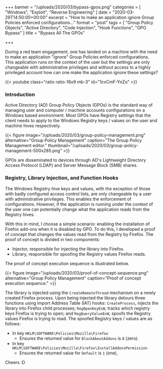 +++
banner = "/uploads/2020/03/bypass-gpos.png"
categories = [ "Windows", "Exploit", "Reverse Engineering" ]
date = "2020-03-29T14:50:00+00:00"
excerpt = "How to make an application ignore Group Policies enforced configurations..."
format = "post"
tags = [ "Group Policy Objects", "Active Directory", "Code Injection", "Hook Functions", "GPO Bypass" ]
title = "Bypass All The GPOs"

+++

During a red team engagement, one has landed on a machine with the need to make an application "ignore" Group Policies enforced configurations. This application runs on the context of the user but the settings are only changeable with administrative privileges and without access to a highly privileged account how can one make the application ignore these settings?

<!--more-->

{{< youtube class="ratio ratio-16x9 mb-3" id="1cvCmF-YnZo" >}}

### Introduction

Active Directory (AD) Group Policy Objects (GPOs) is the standard way of managing user and computer / machine accounts configurations on a Windows based environment. Most GPOs have Registry settings that the client needs to apply  to the Windows Registry keys / values on the user and machine hives respectively.

{{< figure image="/uploads/2020/03/group-policy-management.png" alternative="Group Policy Management" caption="The Group Policy Management editor." thumbnail="/uploads/2020/03/group-policy-management-500x285.png" >}}

GPOs are disseminated to devices through AD's Lightweight Directory Access Protocol (LDAP) and Server Message Block (SMB) shares.

### Registry, Library Injection, and Function Hooks

The Windows Registry hive keys and values, with the exception of those with badly configured access control lists, are only changeable by a user with administrative privileges. This enables the enforcement of configurations. However, if the application is running under the context of the user one  can potentially change what the application reads from the Registry hives.

With this in mind, I choose a simple scenario: enabling the installation of Firefox add-ons when it is disabled by GPO. To do this, I developed a proof of concept that changes the values read from the Registry by Firefox. The proof of concept is divided in two components:
- Injector, responsible for injecting the library into Firefox.
- Library, responsible for spoofing the Registry values Firefox reads.

The proof of concept execution sequence is illustrated below.

{{< figure image="/uploads/2020/03/proof-of-concept-sequence.png" alternative="Group Policy Management" caption="Proof of concept execution sequence." >}}

The library is injected using the `CreateRemoteThread` mechanism on a newly created Firefox process. Upon being injected the library detours three functions using Import Address Table (IAT) hooks: `CreateProcess`, injects the library into Firefox child processes; `RegOpenKeyExW`, tracks which registry keys Firefox is trying to open; and `RegQueryValueExW`, spoofs the Registry values Firefox is trying to read. The spoofed Registry keys / values are as follows:
- In key `HKLM\SOFTWARE\Policies\Mozilla\Firefox`
    - Ensures the returned value for `BlockAboutAddons` is `0` (zero).
- In key `HKLM\SOFTWARE\Policies\Mozilla\Firefox\InstallAddonsPermission`
    - Ensures the returned value for `Default` is `1` (one),

Cheers :D
